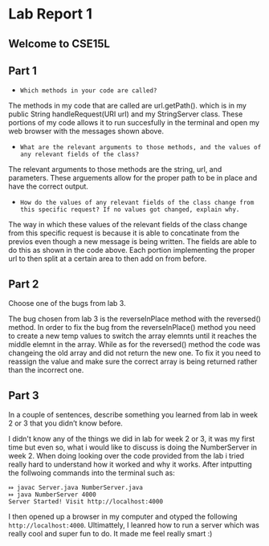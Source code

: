 # Lab Report 1

## Welcome to CSE15L

## Part 1




* `Which methods in your code are called?`

The methods in my code that are called are url.getPath(). which is in my public String handleRequest(URI url) and my StringServer class. These portions of my code allows it to run succesfully in the terminal and open my web browser with the messages shown above. 

* `What are the relevant arguments to those methods, and the values of any relevant fields of the class?`

The relevant arguments to those methods are the string, url, and parameters. These arguements allow for the proper path to be in place and have the correct output.

* `How do the values of any relevant fields of the class change from this specific request? If no values got changed, explain why.`

The way in which these values of the relevant fields of the class change from this specific request is because it is able to concatinate from the previos even though a new message is being written. The fields are able to do this as shown in the code above. Each portion implementing the proper url to then split at a certain area to then add on from before. 


## Part 2

Choose one of the bugs from lab 3.

The bug chosen from lab 3 is the reverseInPlace method with the reversed() method. In order to fix the bug from the reverseInPlace() method you need to create a new temp values to switch the array elemnts until it reaches the middle elemnt in the array. While as for the reversed() method the code was changeing the old array and did not return the new one. To fix it you need to reassign the value and make sure the correct array is being returned rather than the incorrect one.

## Part 3

In a couple of sentences, describe something you learned from lab in week 2 or 3 that you didn’t know before.

I didn't know any of the things we did in lab for week 2 or 3, it was my first time but even so, what i would like to discuss is doing the 
NumberServer in week 2. When doing looking over the code provided from the lab i tried really hard to understand how it worked and why it
works. After intputting the follwoing commands into the terminal such as: 

```
⤇ javac Server.java NumberServer.java 
⤇ java NumberServer 4000
Server Started! Visit http://localhost:4000
```

I then opened up a browser in my computer and otyped the following `http://localhost:4000`. Ultimattely, I leanred how to run a server 
which was really cool and super fun to do. It made me feel really smart :)


